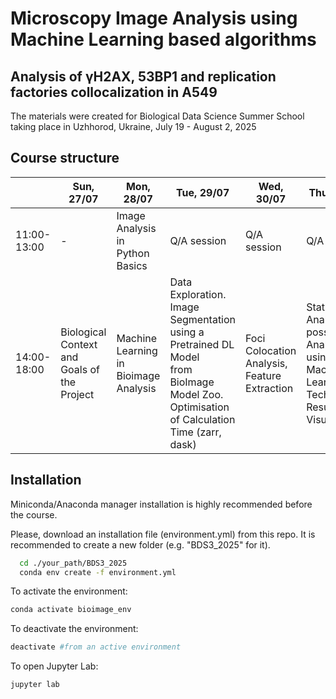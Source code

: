 
# Microscopy Image Analysis using Machine Learning based algorithms

## Analysis of γH2AX, 53BP1 and replication factories collocalization in A549 

The materials were created for Biological Data Science Summer School taking place in Uzhhorod, Ukraine, July 19 - August 2, 2025 



## Course structure

|       | Sun, 27/07      | Mon, 28/07      | Tue, 29/07      | Wed, 30/07      | Thu, 31/07      | Fri, 01/08      |
|---------------|---------------|---------------|---------------|---------------|---------------|---------------|
| 11:00-13:00 | - | Image Analysis in Python Basics | Q/A session | Q/A session | Q/A session | (10:00-...) Poster preparation |
| 14:00-18:00 | Biological Context and Goals of the Project | Machine Learning in Bioimage Analysis |Data Exploration. Image Segmentation using a Pretrained DL Model<br>from BioImage Model Zoo. Optimisation of Calculation Time (zarr, dask) | Foci Colocation Analysis, Feature Extraction | Statistical Analysis, possibly Analysis<br>using Machine Learning Techniques. Results Visualisation | Conference |

## Installation

Miniconda/Anaconda manager installation is highly recommended before the course. 

Please, download an installation file (environment.yml) from this repo. 
It is recommended to create a new folder (e.g. "BDS3_2025" for it). 

```bash
  cd ./your_path/BDS3_2025
  conda env create -f environment.yml
```

To activate the environment: 

```bash
conda activate bioimage_env 
```

To deactivate the environment: 

```bash
deactivate #from an active environment  
```

To open Jupyter Lab: 

```bash
jupyter lab
```

